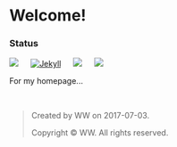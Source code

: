 # Welcome!

### Status
[![](https://img.shields.io/badge/version-0.1+-green.svg)](https://nono721.github.io) &emsp; [![Jekyll](https://img.shields.io/badge/Jekyll-3.8+-brightgreen.svg)](https://jekyllrb.com) &emsp; ![](https://img.shields.io/badge/Markdown-red.svg) &emsp; ![](https://img.shields.io/badge/HTML-ff69b4.svg)


For my homepage...

&ensp;

>	Created by WW on 2017-07-03.
>
>	Copyright © WW. All rights reserved.
